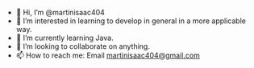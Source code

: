 - 👋 Hi, I’m @martinisaac404
- 👀 I’m interested in learning to develop in general in a more applicable way.
- 🌱 I’m currently learning Java.
- 💞️ I’m looking to collaborate on anything.
- 📫 How to reach me: Email martinisaac404@gmail.com

<!---
martinisaac404/martinisaac404 is a ✨ special ✨ repository because its `README.md` (this file) appears on your GitHub profile.
You can click the Preview link to take a look at your changes.
--->
